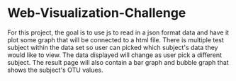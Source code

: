 # Web-Visualization-Challenge

For this project, the goal is to use js to read in a json format data and have it plot some graph that will be connected to a html file. There is multiple test subject within the data set so user can picked which subject's data they would like to view. The data displayed will change as user pick a different subject. The result page will also contain a bar graph and bubble graph that shows the subject's OTU values. 
